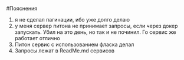 #Пояснения
1. я не сделал пагинации, ибо уже долго делаю
2. у меня сервер питона не принимает запросы, если через докер запускать. Убил на это день, но так и не починил. Го сервис же работает отлично
3. Питон сервис с использованием фласка делал
4. Запросы лежат в ReadMe.md сервисов